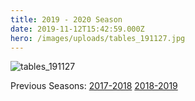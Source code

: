 ```yaml
---
title: 2019 - 2020 Season
date: 2019-11-12T15:42:59.000Z
hero: /images/uploads/tables_191127.jpg
---
```

![](/images/uploads/tables_191127.jpg "tables_191127")

Previous Seasons: [2017-2018](/tables/season-2017-2018) [2018-2019](/tables/season-2018-2019)
